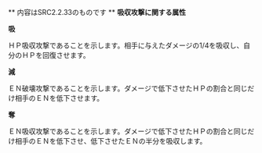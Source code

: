 ** 内容はSRC2.2.33のものです **
**吸収攻撃に関する属性**

**吸**

ＨＰ吸収攻撃であることを示します。相手に与えたダメージの1/4を吸収し、自分のＨＰを回復させます。

**減**

ＥＮ破壊攻撃であることを示します。ダメージで低下させたＨＰの割合と同じだけ相手のＥＮを低下させます。

**奪**

ＥＮ吸収攻撃であることを示します。ダメージで低下させたＨＰの割合と同じだけ相手のＥＮを低下させ、低下させたＥＮの半分を吸収します。
